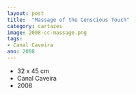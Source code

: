 ```yaml
---
layout: post
title:  "Massage of the Conscious Touch"
category: cartazes
image: 2008-cc-massage.png
tags:
- Canal Caveira
ano: 2008
---
```


- 32 x 45 cm
- Canal Caveira
- 2008

